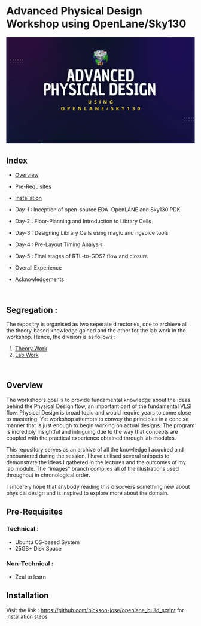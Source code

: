 
# Advanced Physical Design Workshop using OpenLane/Sky130

![](https://github.com/shobhit-mittra/vsd_pd_workshop/blob/main/images/cover_img_vsd.png?raw=true)


## Index 

- [Overview](#overview)
- [Pre-Requisites](#pre_req) 
- [Installation](#inst)
- Day-1 : Inception of open-source EDA. OpenLANE and Sky130 PDK
- Day-2 : Floor-Planning and Introduction to Library Cells
- Day-3 : Designing Library Cells using magic and ngspice tools
- Day-4 : Pre-Layout Timing Analysis
- Day-5 : Final stages of RTL-to-GDS2 flow and closure 

- Overall Experience 

- Acknowledgements 
<br/>

## Segregation :
The repositry is organised as two seperate directories, one to archieve all the theory-based knowledge gained and the other for the lab work in the workshop. Hence, the division is as follows :
1. [Theory Work](Theory.md)
2. [Lab Work](Lab.md)
<br/>

<a id="overview"></a>
## Overview

The workshop's goal is to provide fundamental knowledge about the ideas behind the Physical Design flow, an important part of the fundamental VLSI flow. Physical Design is broad topic and would require years to come close to mastering. Yet workshop attempts to convey the principles in a concise manner that is just enough to begin working on actual designs. The program is incredibly insightful and intriguing due to the way that concepts are coupled with the practical experience obtained through lab modules. 

This repository serves as an archive of all the knowledge I acquired and encountered during the session. I have utilised several snippets to demonstrate the ideas I gathered in the lectures and the outcomes of my lab module. The "images" branch compiles all of the illustrations used throughout in chronological order. 

I sincerely hope that anybody reading this discovers something new about physical design and is inspired to explore more about the domain.
<br/>  

<a id="pre_req"> </a>
## Pre-Requisites

### Technical :
- Ubuntu OS-based System
- 25GB+ Disk Space

### Non-Technical :
- Zeal to learn 

<a id="inst"></a>
## Installation 

Visit the link : https://github.com/nickson-jose/openlane_build_script for installation steps







